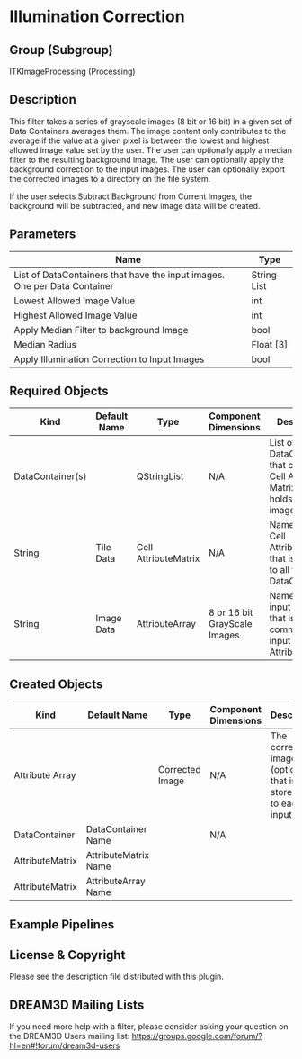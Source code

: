 # Illumination Correction #

## Group (Subgroup) ##

ITKImageProcessing (Processing)

## Description ##

This filter takes a series of grayscale images (8 bit or 16 bit) in a given set of Data Containers averages them. The image content only contributes to the average if the value at a given pixel is between the lowest and highest allowed image value set by the user. The user can optionally apply a median filter to the resulting background image. The user can optionally apply the background correction to the input images. The user can optionally export the corrected images to a directory on the file system.

If the user selects Subtract Background from Current Images, the background will be subtracted, and new image data will be created.

## Parameters ##

| Name             | Type |
|------------------|------|
| List of DataContainers that have the input images. One per Data Container | String List |
| Lowest Allowed Image Value | int |
| Highest Allowed Image Value | int |
| Apply Median Filter to background Image | bool |
| Median Radius | Float [3] |
| Apply Illumination Correction to Input Images | bool |

## Required Objects ##

| Kind | Default Name | Type | Component Dimensions | Description |
|------|--------------|-------------|---------|-----|
| DataContainer(s) |  | QStringList | N/A | List of DataContainers that contain a Cell Attribute Matrix that holds an input image. |
| String | Tile Data | Cell AttributeMatrix | N/A | Name of the Cell AttributeMatrix that is common to all the input DataContainers |
| String | Image Data | AttributeArray | 8 or 16 bit GrayScale Images | Name of the input image that is in common to the input Cell AttributeMatrix |

## Created Objects ##

| Kind | Default Name | Type | Component Dimensions | Description |
|------|--------------|-------------|---------|-----|
| Attribute Array |  | Corrected Image | N/A | The corrected image (optional) that is stored next to each input image |
| DataContainer | DataContainer Name |  | N/A |  |
| AttributeMatrix | AttributeMatrix Name |  |  |  |
| AttributeMatrix | AttributeArray Name |  |  |  |

## Example Pipelines ##

## License & Copyright ##

Please see the description file distributed with this plugin.

## DREAM3D Mailing Lists ##

If you need more help with a filter, please consider asking your question on the DREAM3D Users mailing list:
https://groups.google.com/forum/?hl=en#!forum/dream3d-users
